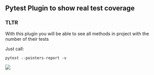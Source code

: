 ## Pytest Plugin to show real test coverage

### TLTR

With this plugin you will be able to see all methods in project with the number of their tests

Just call:
```
pytest --pointers-report -v
```

![](https://jaklimoff-misc.s3.eu-central-1.amazonaws.com/pytest-pointers/example_output.jpg)

